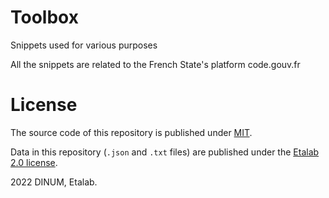 # Toolbox

Snippets used for various purposes

All the snippets are related to the French State's platform code.gouv.fr

# License

The source code of this repository is published under [MIT](LICENSES/LICENSE-MIT.md).

Data in this repository (`.json` and `.txt` files) are published under the [Etalab 2.0 license](LICENSES/LICENSE.Etalab-2.0.md).

2022 DINUM, Etalab.
